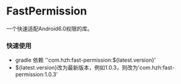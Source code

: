 # FastPermission
一个快速适配Android6.0权限的库。

### 快速使用
- gradle 依赖 ''com.hzh:fast-permission:${latest.version}'
- ${latest.version}改为最新版本，例如1.0.3，则改为'com.hzh:fast-permission:1.0.3'
